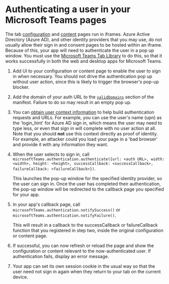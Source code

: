 # Authenticating a user in your Microsoft Teams pages

The tab [configuration](createconfigpage.md) and [content](createcontentpage.md) pages run in iframes.  Azure Active Directory (Azure AD), and other identity providers that you may use, do not usually allow their sign in and consent pages to be hosted within an iframe.  Because of this, your app will need to authenticate the user in a pop up window.  You must use the [Microsoft Teams Tab Library](jslibrary.md) to do this, so that it works successfully in both the web and desktop apps for Microsoft Teams.  

1. Add UI to your configuration or content page to enable the user to sign in when necessary.  You should not drive the authentication pop up without user action, since this is likely to trigger the browser's pop-up blocker.
2. Add the domain of your auth URL to the [`validDomains`](schema.md#validdomains) section of the manifest.  Failure to do so may result in an empty pop up.
3. You can [obtain user context information](getusercontext.md) to help build authentication requests and URLs.  For example, you can use the user's name (upn) as the 'login_hint' for Azure AD sign in, which means the user may need to type less, or even that sign in will complete with no user action at all.  Note that you should **not** use this context directly as proof of identity. For example, an attacker could you load your page in a 'bad browser' and provide it with any information they want.

4. When the user selects to sign in, call `microsoftTeams.authentication.authenticate({url: <auth URL>, width: <width>, height: <height>, successCallback: <successCallback>, failureCallback: <failureCallback>})`.
	
	This launches the pop-up window for the specified identity provider, so the user can sign in. Once the user has completed their authentication, the pop-up window will be redirected to the callback page you specified for your app. 
5. In your app's callback page, call `microsoftTeams.authentication.notifySuccess()` or `microsoftTeams.authentication.notifyFailure()`.
	
	This will result in a callback to the successCallback or failureCallback function that you registered in step two, inside the original configuration or content page.  
6. If successful, you can now refresh or reload the page and show the configuration or content relevant to the now-authenticated user. If authentication fails, display an error message.
7. Your app can set its own session cookie in the usual way so that the user need not sign in again when they return to your tab on the current device.


